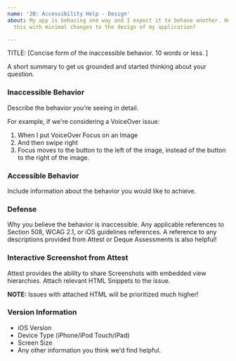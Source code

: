 ```yaml
---
name: '2B: Accessibility Help - Design'
about: My app is behaving one way and I expect it to behave another. How do I accomplish
  this with minimal changes to the design of my application?

---
```


TITLE: [Concise form of the inaccessible behavior. 10 words or less. ]

A short summary to get us grounded and started thinking about your question.

### Inaccessible Behavior

Describe the behavior you're seeing in detail. 

For example, if we're considering a VoiceOver issue:

1. When I put VoiceOver Focus on an Image
2. And then swipe right
3. Focus moves to the button to the left of the image, instead of the button to the right of the image.

### Accessible Behavior

Include information about the behavior you would like to achieve.

### Defense

Why you believe the behavior is inaccessible. Any applicable references to Section 508, WCAG 2.1, or iOS guidelines references. A reference to any descriptions provided from Attest or Deque Assessments is also helpful! 

### Interactive Screenshot from Attest
Attest provides the ability to share Screenshots with embedded view hierarchies. Attach relevant HTML Snippets to the issue.

**NOTE:** Issues with attached HTML will be prioritized much higher!

### Version Information 
- iOS Version
- Device Type (iPhone/iPod Touch/iPad)
- Screen Size
- Any other information you think we'd find helpful.
